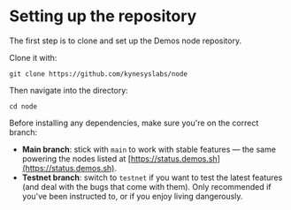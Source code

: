 # Setting up the repository

The first step is to clone and set up the Demos node repository.

Clone it with:

`git clone https://github.com/kynesyslabs/node`

Then navigate into the directory:

`cd node`

Before installing any dependencies, make sure you're on the correct branch:

* **Main branch**: stick with `main` to work with stable features — the same powering the nodes listed at [https://status.demos.sh](https://status.demos.sh).
* **Testnet branch**: switch to `testnet` if you want to test the latest features (and deal with the bugs that come with them). Only recommended if you've been instructed to, or if you enjoy living dangerously.
